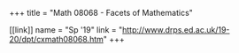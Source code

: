 +++
title = "Math 08068 - Facets of Mathematics"

[[link]]
name = "Sp '19"
link = "http://www.drps.ed.ac.uk/19-20/dpt/cxmath08068.htm"
+++

